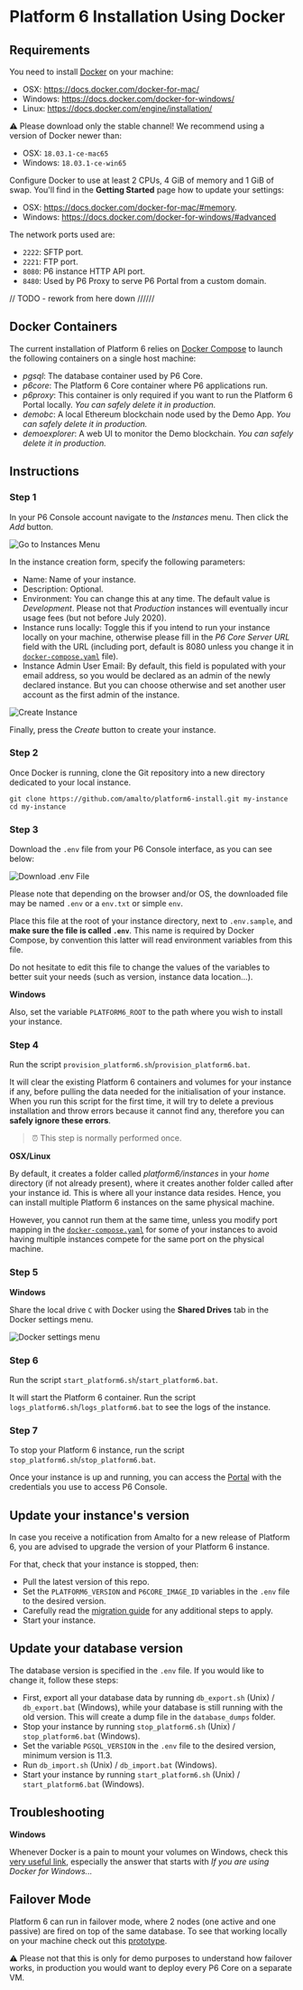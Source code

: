 # Platform 6 Installation Using Docker

## Requirements

You need to install [Docker](https://www.docker.com/) on your machine: 
- OSX: https://docs.docker.com/docker-for-mac/
- Windows: https://docs.docker.com/docker-for-windows/
- Linux: https://docs.docker.com/engine/installation/

⚠️ Please download only the stable channel! We recommend using a version of Docker newer than:
- OSX: `18.03.1-ce-mac65`
- Windows: `18.03.1-ce-win65`

Configure Docker to use at least 2 CPUs, 4 GiB of memory and 1 GiB of swap.
You'll find in the __Getting Started__ page how to update your settings: 
- OSX: https://docs.docker.com/docker-for-mac/#memory.
- Windows: https://docs.docker.com/docker-for-windows/#advanced

The network ports used are:
- `2222`: SFTP port.
- `2221`: FTP port.
- `8080`: P6 instance HTTP API port.
- `8480`: Used by P6 Proxy to serve P6 Portal from a custom domain.

// TODO - rework from here down \/\/\/\/\/\/

## Docker Containers

The current installation of Platform 6 relies on [Docker Compose](https://docs.docker.com/compose/install/) to launch the following containers on a single host machine:
- _pgsql_: The database container used by P6 Core.
- _p6core_: The Platform 6 Core container where P6 applications run.
- _p6proxy_: This container is only required if you want to run the Platform 6 Portal locally. _You can safely delete it in production._
- _demobc_: A local Ethereum blockchain node used by the Demo App. _You can safely delete it in production._
- _demoexplorer_: A web UI to monitor the Demo blockchain. _You can safely delete it in production._


## Instructions

### Step 1

In your P6 Console account navigate to the _Instances_ menu. Then click the _Add_ button.

![Go to Instances Menu](../_img/go_to_instances_menu.png)

In the instance creation form, specify the following parameters:

* Name: Name of your instance.
* Description: Optional.
* Environment: You can change this at any time. The default value is _Development_. Please not that _Production_ instances
will eventually incur usage fees (but not before July 2020).
* Instance runs locally: Toggle this if you intend to run your instance locally on your machine, otherwise please fill in
the _P6 Core Server URL_ field with the URL (including port, default is 8080 unless you change it in 
[`docker-compose.yaml`](docker-compose.yaml) file).
* Instance Admin User Email: By default, this field is populated with your email address, so you would be declared as 
an admin of the newly declared instance. But you can choose otherwise and set another user account as the first admin
of the instance.

![Create Instance](../_img/create_instance.png)

Finally, press the _Create_ button to create your instance.

### Step 2

Once Docker is running, clone the Git repository into a new directory dedicated to your local instance.

```
git clone https://github.com/amalto/platform6-install.git my-instance
cd my-instance
```

### Step 3

Download the `.env` file from your P6 Console interface, as you can see below:

![Download .env File](../_img/download_dot_env_file.png)

Please note that depending on the browser and/or OS, the downloaded file may be named `.env` or a `env.txt` or simple `env`.

Place this file at the root of your instance directory, next to `.env.sample`, and __make sure the file is called `.env`__.
This name is required by Docker Compose, by convention this latter will read environment variables from this file.

Do not hesitate to edit this file to change the values of the variables to better suit your needs
(such as version, instance data location...).

__Windows__

Also, set the variable `PLATFORM6_ROOT` to the path where you wish to install your instance.

### Step 4

Run the script `provision_platform6.sh`/`provision_platform6.bat`.

It will clear the existing Platform 6 containers and volumes for your instance if any, before pulling the data needed for the initialisation of your instance.
When you run this script for the first time, it will try to delete a previous installation and throw errors because it cannot find any, therefore you can __safely ignore these errors__.

> ⏰ This step is normally performed once.

__OSX/Linux__

By default, it creates a folder called _platform6/instances_ in your _home_ directory (if not already present), where it creates another folder called after your instance id. This is where all your instance data resides. Hence, you can install multiple Platform 6 instances on the same physical machine.

However, you cannot run them at the same time, unless you modify port mapping in the [`docker-compose.yaml`](docker-compose.yaml) for some of your instances to avoid having multiple instances compete for the same port on the physical machine.

### Step 5

__Windows__

Share the local drive `C` with Docker using the __Shared Drives__ tab in the Docker settings menu.

![Docker settings menu](../_img/docker_file_sharing_windows.png)

### Step 6

Run the script `start_platform6.sh`/`start_platform6.bat`.

It will start the Platform 6 container.
Run the script `logs_platform6.sh`/`logs_platform6.bat` to see the logs of the instance.

### Step 7

To stop your Platform 6 instance, run the script `stop_platform6.sh`/`stop_platform6.bat`.

Once your instance is up and running, you can access the [Portal](http://localhost:8480/#/) with the credentials you use to access P6 Console.


## Update your instance's version

In case you receive a notification from Amalto for a new release of Platform 6, you are advised to upgrade the version of your Platform 6 instance.

For that, check that your instance is stopped, then:

* Pull the latest version of this repo.
* Set the `PLATFORM6_VERSION` and `P6CORE_IMAGE_ID` variables in the `.env` file to the desired version.
* Carefully read the [migration guide](https://documentation.amalto.com/platform6/latest/releases/migration/migration-troubleshooting/) for any additional steps to apply.
* Start your instance.


## Update your database version

The database version is specified in the `.env` file. If you would like to change it, follow these steps:

* First, export all your database data by running `db_export.sh` (Unix) / `db_export.bat` (Windows), while your database is still running with the old version. This will create a dump file in the `database_dumps` folder.
* Stop your instance by running `stop_platform6.sh` (Unix) / `stop_platform6.bat` (Windows).
* Set the variable `PGSQL_VERSION` in the `.env` file to the desired version, minimum version is 11.3.
* Run `db_import.sh` (Unix) / `db_import.bat` (Windows).
* Start your instance by running `start_platform6.sh` (Unix) / `start_platform6.bat` (Windows).


## Troubleshooting

__Windows__

Whenever Docker is a pain to mount your volumes on Windows, check this [very useful link](https://stackoverflow.com/questions/45972812/are-you-trying-to-mount-a-directory-onto-a-file-or-vice-versa), especially the answer that starts with _If you are using Docker for Windows..._


## Failover Mode

Platform 6 can run in failover mode, where 2 nodes (one active and one passive) are fired on top of the same database.
To see that working locally on your machine check out this [prototype](./cluster).

⚠️ Please not that this is only for demo purposes to understand how failover works, in production you would want to deploy
every P6 Core on a separate VM.

